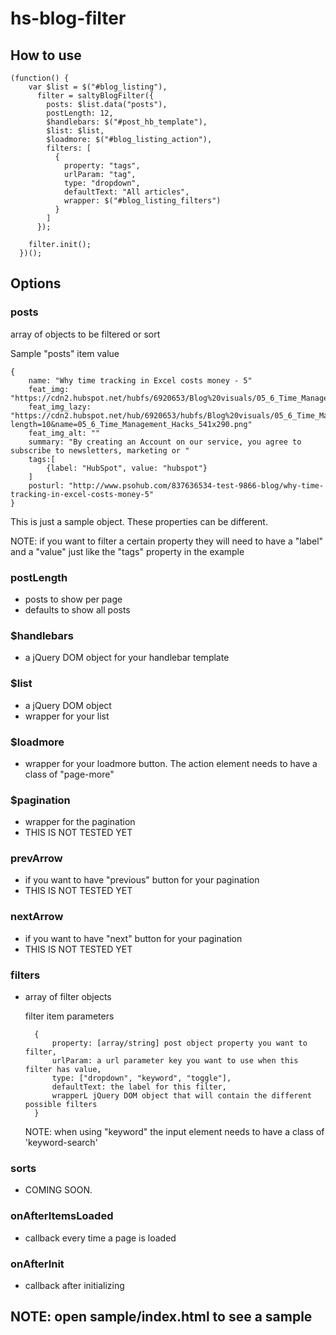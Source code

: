# hs-blog-filter

## How to use

    (function() {
        var $list = $("#blog_listing"),
          filter = saltyBlogFilter({
            posts: $list.data("posts"),
            postLength: 12,
            $handlebars: $("#post_hb_template"),
            $list: $list,
            $loadmore: $("#blog_listing_action"),
            filters: [
              {
                property: "tags",
                urlParam: "tag",
                type: "dropdown",
                defaultText: "All articles",
                wrapper: $("#blog_listing_filters")
              }
            ]
          });

        filter.init();
      })();

## Options

### posts

array of objects to be filtered or sort

Sample "posts" item value

    {
        name: "Why time tracking in Excel costs money - 5"
        feat_img: "https://cdn2.hubspot.net/hubfs/6920653/Blog%20visuals/05_6_Time_Management_Hacks_541x290.png"
        feat_img_lazy: "https://cdn2.hubspot.net/hub/6920653/hubfs/Blog%20visuals/05_6_Time_Management_Hacks_541x290.png?length=10&name=05_6_Time_Management_Hacks_541x290.png"
        feat_img_alt: ""
        summary: "By creating an Account on our service, you agree to subscribe to newsletters, marketing or "
        tags:[
            {label: "HubSpot", value: "hubspot"}
        ]
        posturl: "http://www.psohub.com/837636534-test-9866-blog/why-time-tracking-in-excel-costs-money-5"
    }

This is just a sample object. These properties can be different.

NOTE: if you want to filter a certain property they will need to have a "label" and a "value" just like the "tags" property in the example

### postLength

- posts to show per page
- defaults to show all posts

### \$handlebars

- a jQuery DOM object for your handlebar template

### \$list

- a jQuery DOM object
- wrapper for your list

### \$loadmore

- wrapper for your loadmore button. The action element needs to have a class of "page-more"

### \$pagination

- wrapper for the pagination
- THIS IS NOT TESTED YET

### prevArrow

- if you want to have "previous" button for your pagination
- THIS IS NOT TESTED YET

### nextArrow

- if you want to have "next" button for your pagination
- THIS IS NOT TESTED YET

### filters

- array of filter objects

  filter item parameters

        { 
            property: [array/string] post object property you want to filter, 
            urlParam: a url parameter key you want to use when this filter has value, 
            type: ["dropdown", "keyword", "toggle"], 
            defaultText: the label for this filter, 
            wrapperL jQuery DOM object that will contain the different possible filters 
        }

  NOTE: when using "keyword" the input element needs to have a class of 'keyword-search'

### sorts

- COMING SOON.

### onAfterItemsLoaded

- callback every time a page is loaded

### onAfterInit

- callback after initializing


## NOTE: open sample/index.html to see a sample 
